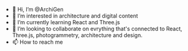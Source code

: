 - 👋 Hi, I’m @ArchiGen
- 👀 I’m interested in architecture and digital content
- 🌱 I’m currently learning React and Three.js
- 💞️ I’m looking to collaborate on evrything that's connected to React, Three.js, photogrammetry, architecture and design. 
- 📫 How to reach me 

<!---
ArchiGen/ArchiGen is a ✨ special ✨ repository because its `README.md` (this file) appears on your GitHub profile.
You can click the Preview link to take a look at your changes.
--->
